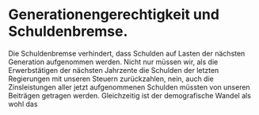 # Generationengerechtigkeit und Schuldenbremse.

Die Schuldenbremse verhindert, dass Schulden auf Lasten der nächsten Generation aufgenommen werden.
Nicht nur müssen wir, als die Erwerbstätigen der nächsten Jahrzente die Schulden der letzten Regierungen mit unseren Steuern zurückzahlen, nein, auch die Zinsleistungen aller jetzt aufgenommenen Schulden müssten von unseren Beiträgen getragen werden.
Gleichzeitig ist der demografische Wandel als wohl das 
